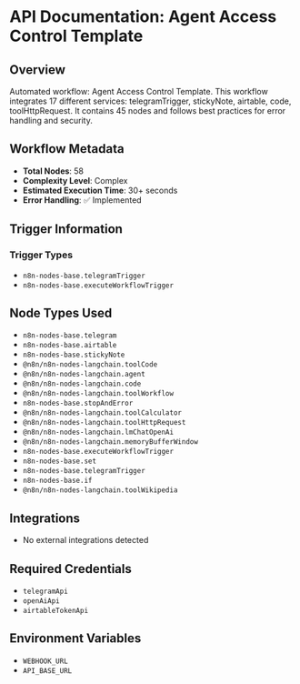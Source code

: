 # API Documentation: Agent Access Control Template

## Overview
Automated workflow: Agent Access Control Template. This workflow integrates 17 different services: telegramTrigger, stickyNote, airtable, code, toolHttpRequest. It contains 45 nodes and follows best practices for error handling and security.

## Workflow Metadata
- **Total Nodes**: 58
- **Complexity Level**: Complex
- **Estimated Execution Time**: 30+ seconds
- **Error Handling**: ✅ Implemented

## Trigger Information
### Trigger Types
- `n8n-nodes-base.telegramTrigger`
- `n8n-nodes-base.executeWorkflowTrigger`

## Node Types Used
- `n8n-nodes-base.telegram`
- `n8n-nodes-base.airtable`
- `n8n-nodes-base.stickyNote`
- `@n8n/n8n-nodes-langchain.toolCode`
- `@n8n/n8n-nodes-langchain.agent`
- `@n8n/n8n-nodes-langchain.code`
- `@n8n/n8n-nodes-langchain.toolWorkflow`
- `n8n-nodes-base.stopAndError`
- `@n8n/n8n-nodes-langchain.toolCalculator`
- `@n8n/n8n-nodes-langchain.toolHttpRequest`
- `@n8n/n8n-nodes-langchain.lmChatOpenAi`
- `@n8n/n8n-nodes-langchain.memoryBufferWindow`
- `n8n-nodes-base.executeWorkflowTrigger`
- `n8n-nodes-base.set`
- `n8n-nodes-base.telegramTrigger`
- `n8n-nodes-base.if`
- `@n8n/n8n-nodes-langchain.toolWikipedia`

## Integrations
- No external integrations detected

## Required Credentials
- `telegramApi`
- `openAiApi`
- `airtableTokenApi`

## Environment Variables
- `WEBHOOK_URL`
- `API_BASE_URL`
